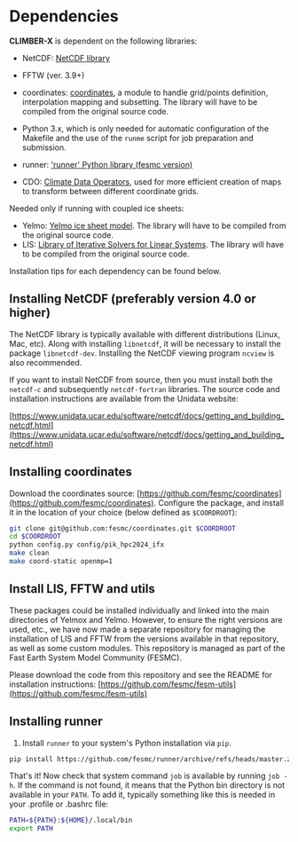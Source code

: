 # Dependencies

**CLIMBER-X** is dependent on the following libraries:

- NetCDF: [NetCDF library](https://www.unidata.ucar.edu/software/netcdf/docs/getting_and_building_netcdf.html)
- FFTW (ver. 3.9+)
- coordinates: [coordinates](https://github.com/cxesmc/coordinates), a module to handle grid/points definition, interpolation mapping and subsetting. The library will have to be compiled from the original source code.

- Python 3.x, which is only needed for automatic configuration of the Makefile
and the use of the `runme` script for job preparation and submission.
- runner: ['runner' Python library (fesmc version)](https://github.com/fesmc/runner)
- CDO: [Climate Data Operators](https://code.mpimet.mpg.de/projects/cdo/), used for more efficient
creation of maps to transform between different coordinate grids.

Needed only if running with coupled ice sheets:

- Yelmo: [Yelmo ice sheet model](https://github.com/palma-ice/yelmo). The library will have to be compiled from the original source code.
- LIS: [Library of Iterative Solvers for Linear Systems](http://www.ssisc.org/lis/). The library will have to be compiled from the original source code.

Installation tips for each dependency can be found below.

## Installing NetCDF (preferably version 4.0 or higher)

The NetCDF library is typically available with different distributions (Linux, Mac, etc).
Along with installing `libnetcdf`, it will be necessary to install the package `libnetcdf-dev`.
Installing the NetCDF viewing program `ncview` is also recommended.

If you want to install NetCDF from source, then you must install both the
`netcdf-c` and subsequently `netcdf-fortran` libraries. The source code and
installation instructions are available from the Unidata website:

[https://www.unidata.ucar.edu/software/netcdf/docs/getting_and_building_netcdf.html](https://www.unidata.ucar.edu/software/netcdf/docs/getting_and_building_netcdf.html)

## Installing coordinates

Download the coordinates source:
[https://github.com/fesmc/coordinates](https://github.com/fesmc/coordinates).
Configure the package, and install it in the location
of your choice (below defined as `$COORDROOT`):

```bash
git clone git@github.com:fesmc/coordinates.git $COORDROOT
cd $COORDROOT
python config.py config/pik_hpc2024_ifx
make clean
make coord-static openmp=1
```

## Install LIS, FFTW and utils

These packages could be installed individually and linked into the main directories of Yelmox and Yelmo. However, to ensure the right versions are used, etc., we have now made a separate repository for managing the installation of LIS and FFTW from the versions available in that repository, as well as some custom modules. This repository is managed as part of the Fast Earth System Model Community (FESMC).

Please download the code from this repository and see the README for installation instructions:
[https://github.com/fesmc/fesm-utils](https://github.com/fesmc/fesm-utils)

## Installing runner

1. Install `runner` to your system's Python installation via `pip`.

```bash
pip install https://github.com/fesmc/runner/archive/refs/heads/master.zip
```

That's it! Now check that system command `job` is available by running `job -h`.
If the command is not found, it means that the Python bin directory is not available in your `PATH`. To add it, typically something like this is needed in your .profile or .bashrc file:

```bash
PATH=${PATH}:${HOME}/.local/bin
export PATH
```
